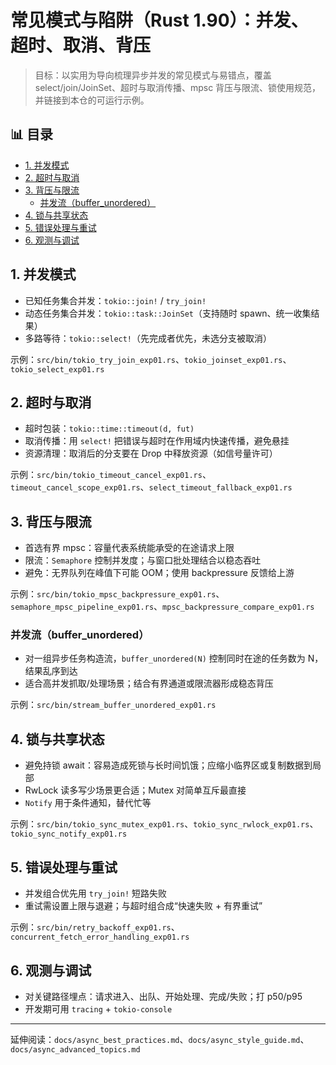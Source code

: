 ﻿# 常见模式与陷阱（Rust 1.90）：并发、超时、取消、背压

> 目标：以实用为导向梳理异步并发的常见模式与易错点，覆盖 select/join/JoinSet、超时与取消传播、mpsc 背压与限流、锁使用规范，并链接到本仓的可运行示例。


## 📊 目录

- [1. 并发模式](#1-并发模式)
- [2. 超时与取消](#2-超时与取消)
- [3. 背压与限流](#3-背压与限流)
  - [并发流（buffer_unordered）](#并发流buffer_unordered)
- [4. 锁与共享状态](#4-锁与共享状态)
- [5. 错误处理与重试](#5-错误处理与重试)
- [6. 观测与调试](#6-观测与调试)


## 1. 并发模式

- 已知任务集合并发：`tokio::join!` / `try_join!`
- 动态任务集合并发：`tokio::task::JoinSet`（支持随时 spawn、统一收集结果）
- 多路等待：`tokio::select!`（先完成者优先，未选分支被取消）

示例：`src/bin/tokio_try_join_exp01.rs`、`tokio_joinset_exp01.rs`、`tokio_select_exp01.rs`

## 2. 超时与取消

- 超时包装：`tokio::time::timeout(d, fut)`
- 取消传播：用 `select!` 把错误与超时在作用域内快速传播，避免悬挂
- 资源清理：取消后的分支要在 Drop 中释放资源（如信号量许可）

示例：`src/bin/tokio_timeout_cancel_exp01.rs`、`timeout_cancel_scope_exp01.rs`、`select_timeout_fallback_exp01.rs`

## 3. 背压与限流

- 首选有界 mpsc：容量代表系统能承受的在途请求上限
- 限流：`Semaphore` 控制并发度；与窗口批处理结合以稳态吞吐
- 避免：无界队列在峰值下可能 OOM；使用 backpressure 反馈给上游

示例：`src/bin/tokio_mpsc_backpressure_exp01.rs`、`semaphore_mpsc_pipeline_exp01.rs`、`mpsc_backpressure_compare_exp01.rs`

### 并发流（buffer_unordered）

- 对一组异步任务构造流，`buffer_unordered(N)` 控制同时在途的任务数为 N，结果乱序到达
- 适合高并发抓取/处理场景；结合有界通道或限流器形成稳态背压

示例：`src/bin/stream_buffer_unordered_exp01.rs`

## 4. 锁与共享状态

- 避免持锁 await：容易造成死锁与长时间饥饿；应缩小临界区或复制数据到局部
- RwLock 读多写少场景更合适；Mutex 对简单互斥最直接
- `Notify` 用于条件通知，替代忙等

示例：`src/bin/tokio_sync_mutex_exp01.rs`、`tokio_sync_rwlock_exp01.rs`、`tokio_sync_notify_exp01.rs`

## 5. 错误处理与重试

- 并发组合优先用 `try_join!` 短路失败
- 重试需设置上限与退避；与超时组合成“快速失败 + 有界重试”

示例：`src/bin/retry_backoff_exp01.rs`、`concurrent_fetch_error_handling_exp01.rs`

## 6. 观测与调试

- 对关键路径埋点：请求进入、出队、开始处理、完成/失败；打 p50/p95
- 开发期可用 `tracing` + `tokio-console`

---

延伸阅读：`docs/async_best_practices.md`、`docs/async_style_guide.md`、`docs/async_advanced_topics.md`
